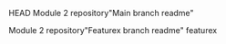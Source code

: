 HEAD
Module 2 repository"Main branch readme" 

Module 2 repository"Featurex branch readme" 
featurex
